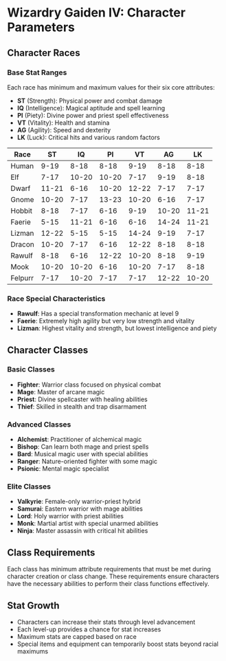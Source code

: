# Wizardry Gaiden IV: Character Parameters

## Character Races

### Base Stat Ranges
Each race has minimum and maximum values for their six core attributes:
- **ST** (Strength): Physical power and combat damage
- **IQ** (Intelligence): Magical aptitude and spell learning
- **PI** (Piety): Divine power and priest spell effectiveness
- **VT** (Vitality): Health and stamina
- **AG** (Agility): Speed and dexterity
- **LK** (Luck): Critical hits and various random factors

| Race    | ST    | IQ    | PI    | VT    | AG    | LK    |
|---------|-------|-------|-------|-------|-------|-------|
| Human   | 9-19  | 8-18  | 8-18  | 9-19  | 8-18  | 8-18  |
| Elf     | 7-17  | 10-20 | 10-20 | 7-17  | 9-19  | 8-18  |
| Dwarf   | 11-21 | 6-16  | 10-20 | 12-22 | 7-17  | 7-17  |
| Gnome   | 10-20 | 7-17  | 13-23 | 10-20 | 6-16  | 7-17  |
| Hobbit  | 8-18  | 7-17  | 6-16  | 9-19  | 10-20 | 11-21 |
| Faerie  | 5-15  | 11-21 | 6-16  | 6-16  | 14-24 | 11-21 |
| Lizman  | 12-22 | 5-15  | 5-15  | 14-24 | 9-19  | 7-17  |
| Dracon  | 10-20 | 7-17  | 6-16  | 12-22 | 8-18  | 8-18  |
| Rawulf  | 8-18  | 6-16  | 12-22 | 10-20 | 8-18  | 9-19  |
| Mook    | 10-20 | 10-20 | 6-16  | 10-20 | 7-17  | 8-18  |
| Felpurr | 7-17  | 10-20 | 7-17  | 7-17  | 12-22 | 10-20 |

### Race Special Characteristics
- **Rawulf**: Has a special transformation mechanic at level 9
- **Faerie**: Extremely high agility but very low strength and vitality
- **Lizman**: Highest vitality and strength, but lowest intelligence and piety

## Character Classes

### Basic Classes
- **Fighter**: Warrior class focused on physical combat
- **Mage**: Master of arcane magic
- **Priest**: Divine spellcaster with healing abilities
- **Thief**: Skilled in stealth and trap disarmament

### Advanced Classes
- **Alchemist**: Practitioner of alchemical magic
- **Bishop**: Can learn both mage and priest spells
- **Bard**: Musical magic user with special abilities
- **Ranger**: Nature-oriented fighter with some magic
- **Psionic**: Mental magic specialist

### Elite Classes
- **Valkyrie**: Female-only warrior-priest hybrid
- **Samurai**: Eastern warrior with mage abilities
- **Lord**: Holy warrior with priest abilities
- **Monk**: Martial artist with special unarmed abilities
- **Ninja**: Master assassin with critical hit abilities

## Class Requirements
Each class has minimum attribute requirements that must be met during character creation or class change. These requirements ensure characters have the necessary abilities to perform their class functions effectively.

## Stat Growth
- Characters can increase their stats through level advancement
- Each level-up provides a chance for stat increases
- Maximum stats are capped based on race
- Special items and equipment can temporarily boost stats beyond racial maximums